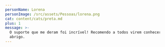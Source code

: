 ```yaml
---
personName: Lorena
personImage: /src/assets/Pessoas/lorena.png
cat: content/cats/preta.md
plus: 1
message: >-
  O suporte que me deram foi incrível! Recomendo a todos virem conhecer o
  abrigo.
---
```


